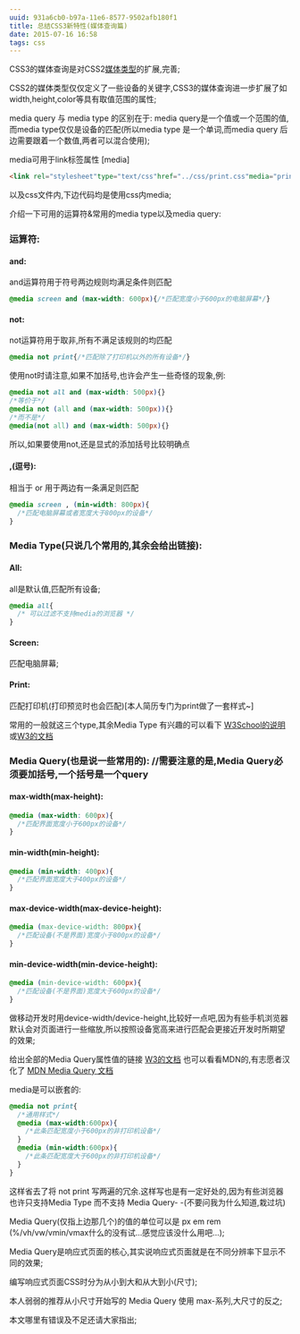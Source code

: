 ```yaml
---
uuid: 931a6cb0-b97a-11e6-8577-9502afb180f1
title: 总结CSS3新特性(媒体查询篇)
date: 2015-07-16 16:58
tags: css
---
```

 
CSS3的媒体查询是对CSS2[媒体类型](http://www.w3.org/TR/REC-CSS2/media.html)的扩展,完善;

CSS2的媒体类型仅仅定义了一些设备的关键字,CSS3的媒体查询进一步扩展了如width,height,color等具有取值范围的属性;

media query 与 media type 的区别在于: media query是一个值或一个范围的值,而media type仅仅是设备的匹配(所以media type 是一个单词,而media query 后边需要跟着一个数值,两者可以混合使用);

media可用于link标签属性 [media]
<!-- more -->

```html
<link rel="stylesheet"type="text/css"href="../css/print.css"media="print and (max-width : 600px)"/>
```

以及css文件内,下边代码均是使用css内media;

介绍一下可用的运算符&常用的media type以及media query:

### 运算符:

#### and:

and运算符用于符号两边规则均满足条件则匹配

```css
@media screen and (max-width: 600px){/*匹配宽度小于600px的电脑屏幕*/}
```
#### not:

not运算符用于取非,所有不满足该规则的均匹配

```css
@media not print{/*匹配除了打印机以外的所有设备*/}
```

使用not时请注意,如果不加括号,也许会产生一些奇怪的现象,例:

```css
@media not all and (max-width: 500px){}
/*等价于*/
@media not (all and (max-width: 500px)){}
/*而不是*/
@media(not all) and (max-width: 500px){}
```

所以,如果要使用not,还是显式的添加括号比较明确点

#### ,(逗号):

相当于 or 用于两边有一条满足则匹配

```css
@media screen , (min-width: 800px){
  /*匹配电脑屏幕或者宽度大于800px的设备*/
}
```

### Media Type(只说几个常用的,其余会给出链接):

#### All:

all是默认值,匹配所有设备;

```css
@media all{
  /* 可以过滤不支持media的浏览器 */
}
```

#### Screen:

匹配电脑屏幕;

#### Print:

匹配打印机(打印预览时也会匹配)[本人简历专门为print做了一套样式~]

常用的一般就这三个type,其余Media Type 有兴趣的可以看下 [W3School的说明](http://www.w3school.com.cn/html5/att_a_media.asp)或[W3的文档](http://www.w3.org/TR/REC-CSS2/media.html)

### Media Query(也是说一些常用的): //需要注意的是,Media Query必须要加括号,一个括号是一个query

#### max-width(max-height):

```css
@media (max-width: 600px){
  /*匹配界面宽度小于600px的设备*/
}
```

#### min-width(min-height):

```css
@media (min-width: 400px){
  /*匹配界面宽度大于400px的设备*/
}
```

#### max-device-width(max-device-height):

```css
@media (max-device-width: 800px){
  /*匹配设备(不是界面)宽度小于800px的设备*/
}
```

#### min-device-width(min-device-height):

```css
@media (min-device-width: 600px){
  /*匹配设备(不是界面)宽度大于600px的设备*/
}
```

做移动开发时用device-width/device-height,比较好一点吧,因为有些手机浏览器默认会对页面进行一些缩放,所以按照设备宽高来进行匹配会更接近开发时所期望的效果;

给出全部的Media Query属性值的链接 [W3的文档](http://www.w3.org/TR/2012/REC-css3-mediaqueries-20120619/) 也可以看看MDN的,有志愿者汉化了 [MDN Media Query 文档](https://developer.mozilla.org/zh-CN/docs/Web/Guide/CSS/Media_queries)

media是可以嵌套的:

```css
@media not print{
  /*通用样式*/
  @media (max-width:600px){
    /*此条匹配宽度小于600px的非打印机设备*/
  }
  @media (min-width:600px){
    /*此条匹配宽度大于600px的非打印机设备*/
  }
}
```

这样省去了将 not print 写两遍的冗余.这样写也是有一定好处的,因为有些浏览器也许只支持Media Type 而不支持 Media Query- -(不要问我为什么知道,栽过坑)

Media Query(仅指上边那几个)的值的单位可以是 px em rem (%/vh/vw/vmin/vmax什么的没有试...感觉应该没什么用吧...);

Media Query是响应式页面的核心,其实说响应式页面就是在不同分辨率下显示不同的效果;

编写响应式页面CSS时分为从小到大和从大到小(尺寸);

本人弱弱的推荐从小尺寸开始写的 Media Query 使用 max-系列,大尺寸的反之;

本文哪里有错误及不足还请大家指出;
